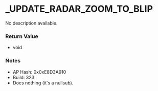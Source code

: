 # _UPDATE_RADAR_ZOOM_TO_BLIP

No description available.

### Return Value
* void

### Notes
* AP Hash: 0x0xE8D3A910
* Build: 323
* Does nothing (it's a nullsub).

